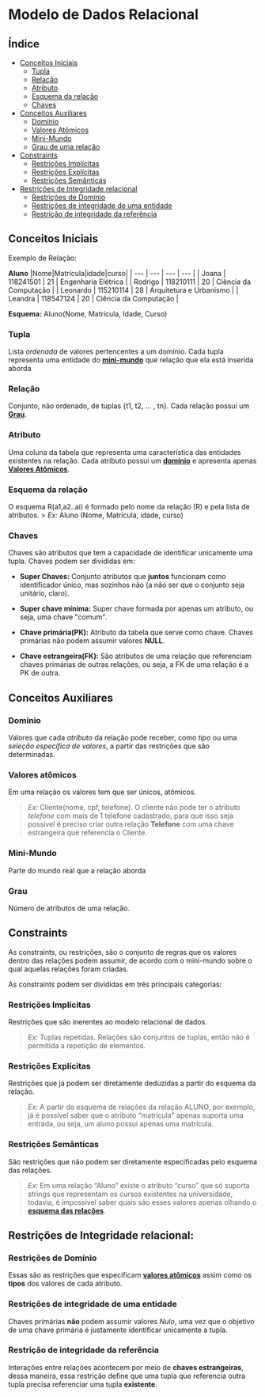 # Modelo de Dados Relacional

## Índice
- [Conceitos Iniciais](#conceitos-iniciais)
    - [Tupla](#tupla)
    - [Relação](#relação)
    - [Atributo](#atributo)
    - [Esquema da relação](#esquema-da-relação)
    - [Chaves](#chaves)
- [Conceitos Auxiliares](#conceitos-auxiliares)
    - [Domínio](#domínio)
    - [Valores Atômicos](#valores-atômicos)
    - [Mini-Mundo](#mini-mundo)
    - [Grau de uma relação](#grau)
- [Constraints](#constraints)
    - [Restrições Implícitas](#restrições-implícitas)
    - [Restrições Explícitas](#restrições-explícitas)
    - [Restrições Semânticas](#restrições-semânticas)
- [Restrições de Integridade relacional](#restrições-de-integridade-relacional)
    - [Restrições de Domínio](#restrições-de-domínio)
    - [Restrições de integridade de uma entidade](#restrições-de-integridade-de-uma-entidade)
    - [Restrição de integridade da referência](#restrição-de-integridade-da-referência)




## Conceitos Iniciais

Exemplo de Relação:

**Aluno**
|Nome|Matrícula|idade|curso|
| --- | --- | --- | --- |
| Joana | 118241501 | 21 | Engenharia Elétrica |
| Rodrigo | 118210111 | 20 | Ciência da Computação |
| Leonardo | 115210114 | 28 | Arquitetura e Urbanismo |
| Leandra | 118547124 | 20 | Ciência da Computação |

**Esquema:** Aluno(Nome, Matrícula, Idade, Curso)


### Tupla 
Lista *ordenada* de valores pertencentes a um domínio. Cada tupla representa uma entidade do **[mini-mundo](#mini-mundo)** que relação que ela está inserida aborda

### Relação 
Conjunto, não ordenado, de tuplas {t1, t2, ... , tn}. Cada relação possui um **[Grau](#grau)**.

### Atributo
Uma coluna da tabela que representa uma característica das entidades existentes na relação. Cada atributo possui um **[domínio](#domínio)** e apresenta apenas **[Valores Atômicos](#valores-atômicos)**.

### Esquema da relação 
O esquema R(a1,a2..ai) é formado pelo nome da relação (R) e pela lista de atributos.
    > *Ex:* Aluno (Nome, Matrícula, idade, curso)

### Chaves 
Chaves são atributos que tem a capacidade de identificar unicamente uma tupla. Chaves podem ser divididas em:

- **Super Chaves:** Conjunto atributos que **juntos** funcionam como identificador único, mas sozinhos não (a não ser que o conjunto seja unitário, claro).

- **Super chave mínima:** Super chave formada por apenas um atributo, ou seja, uma chave "comum".

- **Chave primária(PK):** Atributo da tabela que serve como chave. Chaves primárias não podem assumir valores **NULL**.

- **Chave estrangeira(FK):** São atributos de uma relação que referenciam chaves primárias de outras relações, ou seja, a FK de uma relação é a PK de outra.


## Conceitos Auxiliares

### Domínio
Valores que cada *atributo* da relação pode receber, como *tipo* ou uma *seleção específica de valores*, a  partir das restrições que são determinadas.

### Valores atômicos
Em uma relação os valores tem que ser únicos, atômicos.

> *Ex:* Cliente(nome, cpf, telefone). O cliente não pode ter o atributo *telefone* com mais de 1 telefone cadastrado, para que isso seja possível é preciso criar outra relação **Telefone** com uma chave estrangeira que referencia o Cliente.

### Mini-Mundo
Parte do mundo real que a relação aborda

### Grau
Número de atributos de uma relação.

## Constraints

As constraints, ou restrições, são o conjunto de regras que os valores dentro das relações podem assumir, de acordo com o mini-mundo sobre o qual aquelas relações foram criadas. 

As constraints podem ser divididas em três principais categorias:
### Restrições Implícitas 
Restrições que são inerentes ao modelo relacional de dados.

> *Ex:* Tuplas repetidas. Relações são conjuntos de tuplas, então não é permitida a repetição de elementos.

### Restrições Explícitas
Restrições que já podem ser diretamente deduzidas a partir do esquema da relação.

> *Ex:* A partir do esquema de relações da relação ALUNO, por exemplo, já é possível saber que o atributo “matrícula" apenas suporta uma entrada, ou seja, um aluno possui apenas uma matrícula.

### Restrições Semânticas
São restrições que não podem ser diretamente especificadas pelo esquema das relações.

> *Ex:* Em uma relação “Aluno” existe o atributo “curso” que só suporta strings que representam os cursos existentes na universidade, todavia, é impossível saber quais são esses valores apenas olhando o **[esquema das relações](#esquema-da-relação)**.

## Restrições de Integridade relacional:

### Restrições de Domínio 
Essas são as restrições que especificam **[valores atômicos](#valores-atômicos)** assim como os **tipos** dos valores de cada atributo.

### Restrições de integridade de uma entidade
Chaves primárias **não** podem assumir valores *Nulo*, uma vez que o objetivo de uma chave primária é justamente identificar unicamente a tupla.

### Restrição de integridade da referência
Interações entre relações acontecem por meio de **chaves estrangeiras**, dessa maneira, essa restrição define que uma tupla que referencia outra tupla precisa referenciar uma tupla **existente**. 

